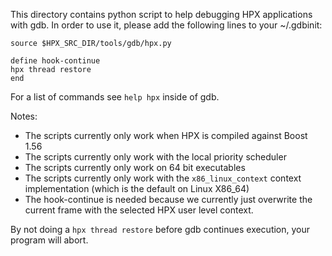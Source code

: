 <!-- Copyright (c) 2014 Thomas Heller                                             -->
<!--                                                                              -->
<!-- Distributed under the Boost Software License, Version 1.0. (See accompanying -->
<!-- file LICENSE_1_0.txt or copy at http://www.boost.org/LICENSE_1_0.txt)        -->

This directory contains python script to help debugging HPX applications with
gdb. In order to use it, please add the following lines to your ~/.gdbinit:

    source $HPX_SRC_DIR/tools/gdb/hpx.py

    define hook-continue
    hpx thread restore
    end

For a list of commands see `help hpx` inside of gdb.

Notes:

 - The scripts currently only work when HPX is compiled against Boost 1.56
 - The scripts currently only work with the local priority scheduler
 - The scripts currently only work on 64 bit executables
 - The scripts currently only work with the `x86_linux_context` context
   implementation (which is the default on Linux X86_64)
 - The hook-continue is needed because we currently just overwrite the current
   frame with the selected HPX user level context.

By not doing a `hpx thread restore` before gdb continues execution, your
program will abort.
